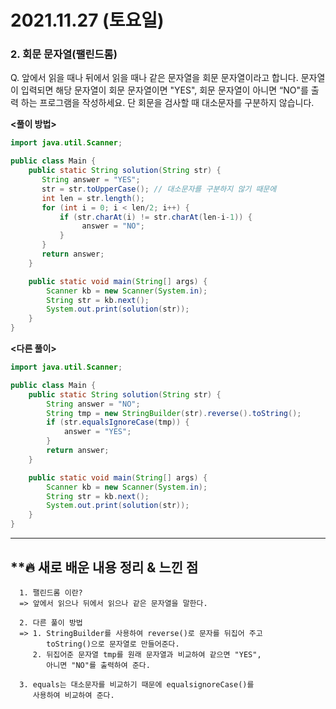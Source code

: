 # 2021.11.27 (토요일)
### **2. 회문 문자열(팰린드롬)**

Q. 앞에서 읽을 때나 뒤에서 읽을 때나 같은 문자열을 회문 문자열이라고 합니다.
   문자열이 입력되면 해당 문자열이 회문 문자열이면 "YES", 회문 문자열이 아니면 “NO"를 출력 하는 프로그램을 작성하세요.
   단 회문을 검사할 때 대소문자를 구분하지 않습니다.


**<풀이 방법>**

```java
import java.util.Scanner;

public class Main {
    public static String solution(String str) {
       String answer = "YES";
       str = str.toUpperCase(); // 대소문자를 구분하지 않기 때문에
       int len = str.length();
       for (int i = 0; i < len/2; i++) {
           if (str.charAt(i) != str.charAt(len-i-1)) {
                answer = "NO";
           }
       }
       return answer;
    }

    public static void main(String[] args) {
        Scanner kb = new Scanner(System.in);
        String str = kb.next();
        System.out.print(solution(str));
    }
}

```


**<다른 풀이>**
```java
import java.util.Scanner;

public class Main {
    public static String solution(String str) {
        String answer = "NO";
        String tmp = new StringBuilder(str).reverse().toString();
        if (str.equalsIgnoreCase(tmp)) {
            answer = "YES";
        }
        return answer;
    }

    public static void main(String[] args) {
        Scanner kb = new Scanner(System.in);
        String str = kb.next();
        System.out.print(solution(str));
    }
}

```

---
##  **🔥 새로 배운 내용 정리 & 느낀 점
      
      1. 팰린드롬 이란?
      => 앞에서 읽으나 뒤에서 읽으나 같은 문자열을 말한다.

      2. 다른 풀이 방법
      => 1. StringBuilder를 사용하여 reverse()로 문자를 뒤집어 주고 
            toString()으로 문자열로 만들어준다.
         2. 뒤집어준 문자열 tmp를 원래 문자열과 비교하여 같으면 "YES",
            아니면 "NO"를 출력하여 준다.
      
      3. equals는 대소문자를 비교하기 때문에 equalsignoreCase()를
         사용하여 비교하여 준다.